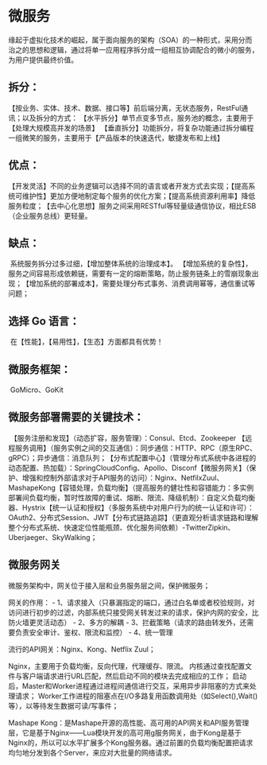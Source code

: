 # 微服务

缘起于虚拟化技术的崛起，属于面向服务的架构（SOA）的一种形式，采用分而治之的思想和逻辑，通过将单一应用程序拆分成一组相互协调配合的微小的服务，为用户提供最终价值。

## 拆分：

【按业务、实体、技术、数据、接口等】前后端分离，无状态服务，RestFul通讯；以及拆分的方式：
    【水平拆分】单节点变多节点，服务池的概念，主要用于【处理大规模高并发的场景】
    【垂直拆分】功能拆分，将复杂功能通过拆分编程一组微笑的服务，主要用于【产品版本的快速迭代，敏捷发布和上线】

## 优点：

​    【开发灵活】不同的业务逻辑可以选择不同的语言或者开发方式去实现；【提高系统可维护性】更加方便地制定每个服务的优化方案；【提高系统资源利用率】降低服务粒度；
​    【去中心化思想】服务之间采用RESTful等轻量级通信协议，相比ESB（企业服务总线）更轻量。

## 缺点：

​    系统服务拆分过多过细，【增加整体系统的治理成本】。
​    【增加系统的复杂性】，服务之间容易形成依赖链，需要有一定的熔断策略，防止服务链条上的雪崩现象出现；
​    【增加系统的部署成本】，需要处理分布式事务、消费调用幂等，通信重试等问题；

## 选择 Go 语言：

​    在【性能】，【易用性】，【生态】方面都具有优势！

## 微服务框架：

​    GoMicro、GoKit

## 微服务部署需要的关键技术：

​    【服务注册和发现】（动态扩容，服务管理）：Consul、Etcd、Zookeeper
​    【远程服务调用】（服务实例之间的交互通信）：同步通信：HTTP、RPC（原生RPC、gRPC）；异步通信：消息队列；
​    【分布式配置中心】（管理分布式系统中各进程的动态配置、热加载）：SpringCloudConfig、Apollo、Disconf
​    【微服务网关】（保护、增强和控制外部请求对于API服务的访问）：Nginx、NetfilxZuul、MashapeKong
​    【容错处理，负载均衡】（提高服务的健壮性和容错能力：多实例部署间负载均衡，暂时性故障的重试、熔断、限流、降级机制）：自定义负载均衡器、Hystrix
​    【统一认证和授权】（多服务系统中对用户行为的统一认证和许可）：OAuth2、分布式Session、JWT
​    【分布式链路追踪】（更直观分析请求链路和理解整个分布式系统、快速定位性能瓶颈、优化服务间依赖）-TwitterZipkin、Uberjaeger、SkyWalking；

## 微服务网关

微服务架构中，网关位于接入层和业务服务层之间，保护微服务；

网关的作用：
    - 1、请求接入（只暴漏指定的端口，通过白名单或者校验规则，对访问进行初步的过滤，内部系统只接受网关转发过来的请求，保护内网的安全，比防火墙更灵活动态）
    - 2、多方的解耦
    - 3、拦截策略（请求的路由转发外，还需要负责安全审计、鉴权、限流和监控）
    - 4、统一管理

流行的API网关：Nginx、Kong、Netflix Zuul；

Nginx，主要用于负载均衡，反向代理，代理缓存、限流。
内核通过查找配置文件与客户端请求进行URL匹配，然后启动不同的模块去完成相应的工作；
启动后，Master和Worker进程通过进程间通信进行交互，采用异步非阻塞的方式来处理请求；
Worker工作进程的阻塞点在I/O多路复用函数调用处（如Select(),Wait()等），以等待发生数据可读/写事件；

Mashape Kong：是Mashape开源的高性能、高可用的API网关和API服务管理层，它是基于Nginx——Lua模块开发的高可用g服务网关，由于Kong是基于Nginx的，所以可以水平扩展多个Kong服务器。通过前置的负载均衡配置把请求均匀地分发到各个Server，来应对大批量的网络请求。